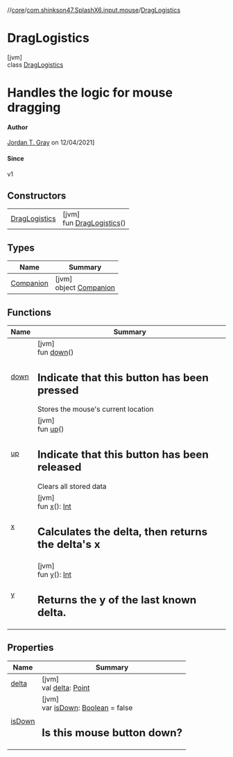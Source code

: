 //[core](../../../index.md)/[com.shinkson47.SplashX6.input.mouse](../index.md)/[DragLogistics](index.md)

# DragLogistics

[jvm]\
class [DragLogistics](index.md)

# Handles the logic for mouse dragging

#### Author

[Jordan T. Gray]() on 12/04/2021]

#### Since

v1

## Constructors

| | |
|---|---|
| [DragLogistics](-drag-logistics.md) | [jvm]<br>fun [DragLogistics](-drag-logistics.md)() |

## Types

| Name | Summary |
|---|---|
| [Companion](-companion/index.md) | [jvm]<br>object [Companion](-companion/index.md) |

## Functions

| Name | Summary |
|---|---|
| [down](down.md) | [jvm]<br>fun [down](down.md)()<br><h2>Indicate that this button has been pressed</h2> Stores the mouse's current location |
| [up](up.md) | [jvm]<br>fun [up](up.md)()<br><h2>Indicate that this button has been released</h2> Clears all stored data |
| [x](x.md) | [jvm]<br>fun [x](x.md)(): [Int](https://kotlinlang.org/api/latest/jvm/stdlib/kotlin/-int/index.html)<br><h2>Calculates the delta, then returns the delta's x</h2> |
| [y](y.md) | [jvm]<br>fun [y](y.md)(): [Int](https://kotlinlang.org/api/latest/jvm/stdlib/kotlin/-int/index.html)<br><h2>Returns the y of the last known delta.</h2> |

## Properties

| Name | Summary |
|---|---|
| [delta](delta.md) | [jvm]<br>val [delta](delta.md): [Point](https://docs.oracle.com/javase/8/docs/api/java/awt/Point.html) |
| [isDown](is-down.md) | [jvm]<br>var [isDown](is-down.md): [Boolean](https://kotlinlang.org/api/latest/jvm/stdlib/kotlin/-boolean/index.html) = false<br><h2>Is this mouse button down?</h2> |
